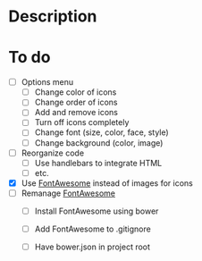 # Description


# To do
- [ ] Options menu
	- [ ] Change color of icons
	- [ ] Change order of icons
	- [ ] Add and remove icons
	- [ ] Turn off icons completely
	- [ ] Change font (size, color, face, style)
	- [ ] Change background (color, image)
- [ ] Reorganize code 
	- [ ] Use handlebars to integrate HTML
	- [ ] etc.
- [x] Use [FontAwesome](fontawesome.io) instead of images for icons
- [ ] Remanage [FontAwesome](fontawesome.io)
	- [ ] Install FontAwesome using bower
	- [ ] Add FontAwesome to .gitignore
	- [ ] Have bower.json in project root

